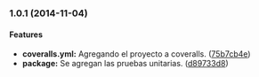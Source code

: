 ### 1.0.1 (2014-11-04)


#### Features

* **coveralls.yml:** Agregando el proyecto a coveralls. ([75b7cb4e](https://github.com/jansanchez/gulp-css-url-versioner.git/commit/75b7cb4ecac5306ff594552880d77134186fac46))
* **package:** Se agregan las pruebas unitarias. ([d89733d8](https://github.com/jansanchez/gulp-css-url-versioner.git/commit/d89733d8d3bd256e36842ec43bd5d36b55790bb1))


